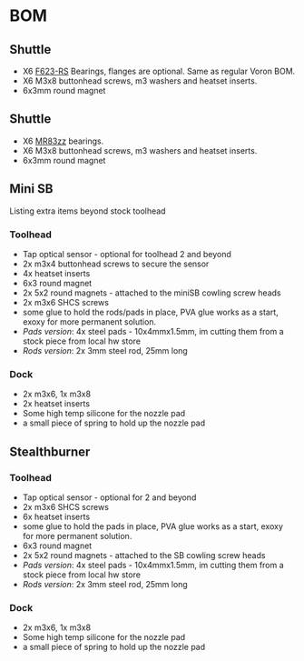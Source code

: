 # BOM

## Shuttle
 
 - X6 [F623-RS](https://google.com/search?q=F623-RS) Bearings, flanges are optional. Same as regular Voron BOM.
 - X6 M3x8 buttonhead screws, m3 washers and heatset inserts.
 - 6x3mm round magnet

## Shuttle
 
 - X6 [MR83zz](https://google.com/search?q=MR83zz) bearings.
 - X6 M3x8 buttonhead screws, m3 washers and heatset inserts.
 - 6x3mm round magnet

## Mini SB

Listing extra items beyond stock toolhead

### Toolhead

 - Tap optical sensor - optional for toolhead 2 and beyond
 - 2x m3x4 buttonhead screws to secure the sensor
 - 4x heatset inserts
 - 6x3 round magnet
 - 2x 5x2 round magnets - attached to the miniSB cowling screw heads
 - 2x m3x6 SHCS screws
 - some glue to hold the rods/pads in place, PVA glue works as a start, exoxy for more permanent solution.
 - *Pads version*: 4x steel pads - 10x4mmx1.5mm, im cutting them from a stock piece from local hw store
 - *Rods version*: 2x 3mm steel rod, 25mm long 

### Dock

 - 2x m3x6, 1x m3x8
 - 2x heatset inserts
 - Some high temp silicone for the nozzle pad
 - a small piece of spring to hold up the nozzle pad

## Stealthburner

### Toolhead

 - Tap optical sensor - optional for 2 and beyond
 - 2x m3x6 SHCS screws
 - 6x heatset inserts
 - some glue to hold the pads in place, PVA glue works as a start, exoxy for more permanent solution.
 - 6x3 round magnet
 - 2x 5x2 round magnets - attached to the SB cowling screw heads
 - *Pads version*: 4x steel pads - 10x4mmx1.5mm, im cutting them from a stock piece from local hw store
 - *Rods version*: 2x 3mm steel rod, 25mm long 

### Dock

 - 2x m3x6, 1x m3x8
 - Some high temp silicone for the nozzle pad
 - a small piece of spring to hold up the nozzle pad
